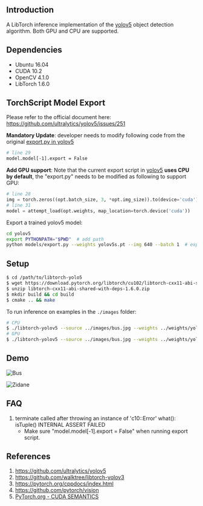 ## Introduction

A LibTorch inference implementation of the [yolov5](https://github.com/ultralytics/yolov5) object detection algorithm. Both GPU and CPU are supported.



## Dependencies

- Ubuntu 16.04
- CUDA 10.2
- OpenCV 4.1.0
- LibTorch 1.6.0



## TorchScript Model Export

Please refer to the official document here: https://github.com/ultralytics/yolov5/issues/251



**Mandatory Update**: developer needs to modify following code from the original [export.py in yolov5](https://github.com/ultralytics/yolov5/blob/master/models/export.py)

```bash
# line 29
model.model[-1].export = False
```



**Add GPU support**: Note that the current export script in [yolov5](https://github.com/ultralytics/yolov5) **uses CPU by default**,  the "export.py" needs to be modified as following to support GPU:

```python
# line 28
img = torch.zeros((opt.batch_size, 3, *opt.img_size)).to(device='cuda')  
# line 31
model = attempt_load(opt.weights, map_location=torch.device('cuda'))
```



Export a trained yolov5 model:

```bash
cd yolov5
export PYTHONPATH="$PWD"  # add path
python models/export.py --weights yolov5s.pt --img 640 --batch 1  # export
```



## Setup

```bash
$ cd /path/to/libtorch-yolo5
$ wget https://download.pytorch.org/libtorch/cu102/libtorch-cxx11-abi-shared-with-deps-1.6.0.zip
$ unzip libtorch-cxx11-abi-shared-with-deps-1.6.0.zip
$ mkdir build && cd build
$ cmake .. && make
```



To run inference on examples in the `./images` folder:

```bash
# CPU
$ ./libtorch-yolov5 --source ../images/bus.jpg --weights ../weights/yolov5s.torchscript.pt --view-img
# GPU
$ ./libtorch-yolov5 --source ../images/bus.jpg --weights ../weights/yolov5s.torchscript.pt --gpu --view-img
```



## Demo

![Bus](images/bus_out.jpg)



![Zidane](images/zidane_out.jpg)



## FAQ

1. terminate called after throwing an instance of 'c10::Error' what(): isTuple() INTERNAL ASSERT FAILED
   - Make sure "model.model[-1].export = False" when running export script.



## References

1. https://github.com/ultralytics/yolov5
2. https://github.com/walktree/libtorch-yolov3
3. https://pytorch.org/cppdocs/index.html
4. https://github.com/pytorch/vision
5. [PyTorch.org - CUDA SEMANTICS](https://pytorch.org/docs/stable/notes/cuda.html)

